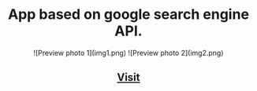 <h1 align="center">App based on google search engine API.</h1>
<div align="center">
![Preview photo 1](img1.png)
![Preview photo 2](img2.png)
</div>

<h2 align="center"><a href="https://minigoogle.vercel.app">Visit</a></h2>
